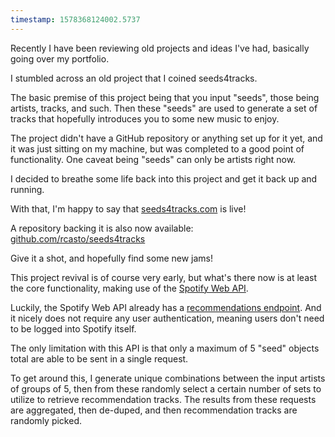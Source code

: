 ```yaml
---
timestamp: 1578368124002.5737
---
```

Recently I have been reviewing old projects and ideas I've had, basically going over my portfolio.

I stumbled across an old project that I coined seeds4tracks.

The basic premise of this project being that you input "seeds", those being artists, tracks, and such. Then these "seeds" are used to generate a set of tracks that hopefully introduces you to some new music to enjoy.

The project didn't have a GitHub repository or anything set up for it yet, and it was just sitting on my machine, but was completed to a good point of functionality. One caveat being "seeds" can only be artists right now.

I decided to breathe some life back into this project and get it back up and running.

With that, I'm happy to say that [seeds4tracks.com](https://seeds4tracks.com) is live!

A repository backing it is also now available:  
[github.com/rcasto/seeds4tracks](https://github.com/rcasto/seeds4tracks)

Give it a shot, and hopefully find some new jams!

This project revival is of course very early, but what's there now is at least the core functionality, making use of the [Spotify Web API](https://developer.spotify.com/documentation/web-api/).

Luckily, the Spotify Web API already has a [recommendations endpoint](https://developer.spotify.com/documentation/web-api/reference/browse/get-recommendations/). And it nicely does not require any user authentication, meaning users don't need to be logged into Spotify itself.

The only limitation with this API is that only a maximum of 5 "seed" objects total are able to be sent in a single request.

To get around this, I generate unique combinations between the input artists of groups of 5, then from these randomly select a certain number of sets to utilize to retrieve recommendation tracks. The results from these requests are aggregated, then de-duped, and then recommendation tracks are randomly picked.